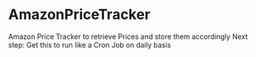 # AmazonPriceTracker
Amazon Price Tracker to retrieve Prices and store them accordingly
Next step: 
Get this to run like a Cron Job on daily basis
